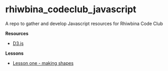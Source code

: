 # rhiwbina_codeclub_javascript
A repo to gather and develop Javascript resources for Rhiwbina Code Club

**Resources**
+ [D3.js](https://d3js.org/) 

**Lessons**
+ [Lesson one - making shapes](https://github.com/brennanpincardiff/rhiwbina_codeclub_javascript/blob/master/making_shapes.md)


